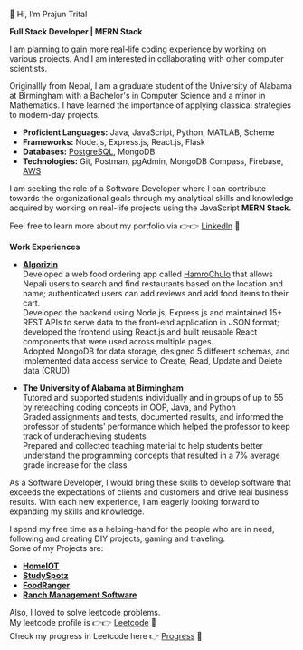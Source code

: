 👋 Hi, I’m Prajun Trital

**Full Stack Developer | MERN Stack**

I am planning to gain more real-life coding experience by working on various projects. And I am interested in collaborating with other computer scientists.

Originallly from Nepal, I am a graduate student of the University of Alabama at Birmingham with a Bachelor's in Computer Science and a minor in Mathematics. I have learned the importance of applying classical strategies to modern-day projects. 

- **Proficient Languages:** Java, JavaScript, Python, MATLAB, Scheme
- **Frameworks:** Node.js, Express.js, React.js, Flask
- **Databases:** [PostgreSQL](https://www.coursera.org/account/accomplishments/certificate/372LP42RNZGN), MongoDB
- **Technologies:** Git, Postman, pgAdmin, MongoDB Compass, Firebase, [AWS](https://www.coursera.org/account/accomplishments/certificate/CHNARFAEJCMZ)

I am seeking the role of a Software Developer where I can contribute towards the organizational goals through my analytical skills and knowledge acquired by working on real-life projects using the JavaScript **MERN Stack.**

Feel free to learn more about my portfolio via 👉👉 [Linkedln](https://www.linkedin.com/in/prajuntrital/) 🚀

**Work Experiences**
- **[Algorizin](https://algorizin.us/)**<br> 
Developed a web food ordering app called [HamroChulo](http://hamrochulo.com/) that allows Nepali users to search and find restaurants based on the location and name; authenticated users can add reviews and add food items to their cart.<br>
Developed the backend using Node.js, Express.js and maintained 15+ REST APIs to serve data to the front-end application in JSON format; developed the frontend using React.js and built reusable React components that were used across multiple pages.<br>
Adopted MongoDB for data storage, designed 5 different schemas, and implemented data access service to Create, Read, Update and Delete data (CRUD) 

- **The University of Alabama at Birmingham**<br>
Tutored and supported students individually and in groups of up to 55 by reteaching coding concepts in OOP, Java, and Python<br>
Graded assignments and tests, documented results, and informed the professor of students’ performance which helped the professor to keep track of underachieving students<br>
Prepared and collected teaching material to help students better understand the programming concepts that resulted in a 7% average grade increase for the class<br>
 
As a Software Developer, I would bring these skills to develop software that exceeds the expectations of clients and customers and drive real business results. With each new experience, I am eagerly looking forward to expanding my skills and knowledge.

I spend my free time as a helping-hand for the people who are in need, following and creating DIY projects, gaming and traveling.<br>
Some of my Projects are:
- **[HomeIOT](https://github.com/prajun77/HomeLoT)**
- **[StudySpotz](https://github.com/prajun77/StudySpotz)**
- **[FoodRanger](https://github.com/prajun77/FoodRanger_MERN_Stack)**
- **[Ranch Management Software](https://github.com/prajun77/Ranch-Management-Software)**

Also, I loved to solve leetcode problems.<br>
My leetcode profile is 👉👉 [Leetcode](https://leetcode.com/prajun7/) 🚀 <br>
Check my progress in Leetcode here 👉 [Progress](https://github.com/prajun77/Leetcode) 🚀 <br>



<!---
prajun77/prajun77 is a ✨ special ✨ repository because its `README.md` (this file) appears on your GitHub profile.
You can click the Preview link to take a look at your changes.
--->
